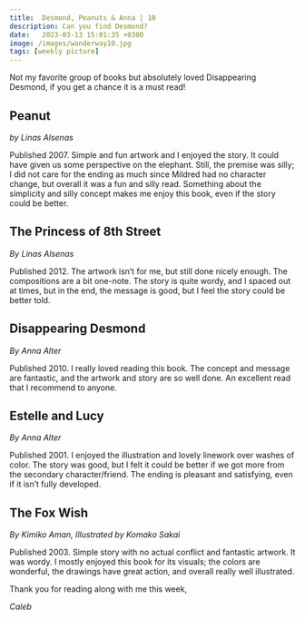 ```yaml
---
title:  Desmond, Peanuts & Anna | 10
description: Can you find Desmond?
date:   2023-03-13 15:01:35 +0300
image: /images/wanderway10.jpg
tags: [weekly picture]
---
```


Not my favorite group of books but absolutely loved Disappearing Desmond, if you get a chance it is a must read!

## Peanut

*by Linas Alsenas*

Published 2007. Simple and fun artwork and I enjoyed the story. It could have given us some perspective on the elephant. Still, the premise was silly; I did not care for the ending as much since Mildred had no character change, but overall it was a fun and silly read. Something about the simplicity and silly concept makes me enjoy this book, even if the story could be better.


## The Princess of 8th Street

*By Linas Alsenas*

Published 2012. The artwork isn’t for me, but still done nicely enough. The compositions are a bit one-note. The story is quite wordy, and I spaced out at times, but in the end, the message is good, but I feel the story could be better told.


## Disappearing Desmond

*By Anna Alter*

Published 2010. I really loved reading this book. The concept and message are fantastic, and the artwork and story are so well done. An excellent read that I recommend to anyone.


## Estelle and Lucy

*By Anna Alter*

Published 2001. I enjoyed the illustration and lovely linework over washes of color. The story was good, but I felt it could be better if we got more from the secondary character/friend. The ending is pleasant and satisfying, even if it isn’t fully developed.


## The Fox Wish

*By Kimiko Aman, Illustrated by Komako Sakai*

Published 2003. Simple story with no actual conflict and fantastic artwork. It was wordy. I mostly enjoyed this book for its visuals; the colors are wonderful, the drawings have great action, and overall really well illustrated.

Thank you for reading along with me this week,

*Caleb*
